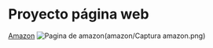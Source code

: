 # Proyecto página web
[Amazon](https://www.googleadservices.com/pagead/aclk?sa=L&ai=DChcSEwi6hLH3mOGFAxWTA60GHYClDDUYABAAGgJwdg&ase=2&gclid=EAIaIQobChMIuoSx95jhhQMVkwOtBh2ApQw1EAAYASAAEgLpk_D_BwE&ohost=www.google.com&cid=CAASJeRoN9r-IpJUWwBMOQ1UWm8pAVgqskNTQoUHRUdcXz8PAwBkqq4&sig=AOD64_3Z2iwwdLWrJVb5gEnU19pce3IMiA&q&nis=4&adurl&ved=2ahUKEwiaqaj3mOGFAxVPE0QIHa5yBUUQ0Qx6BAgGEAE)
![Pagina de amazon]([url])(amazon/Captura amazon.png)
